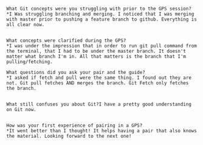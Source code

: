 
    What Git concepts were you struggling with prior to the GPS session? 
    *I Was struggling branching and merging. I noticed that I was merging with master prior to pushing a feature branch to github. Everything is all clear now.


    What concepts were clarified during the GPS? 
    *I was under the impression that in order to run git pull command from the terminal, that I had to be under the master branch. It doesn't matter what branch I'm in. All that matters is the branch that I'm pulling/fetching.

    What questions did you ask your pair and the guide?
    *I asked if fetch and pull were the same thing. I found out they are not. Git pull fetches AND merges the branch. Git Fetch only fetches the branch.


    What still confuses you about Git?I have a pretty good understanding on Git now.


    How was your first experience of pairing in a GPS? 
    *It went better than I thought! It helps having a pair that also knows the material. Looking forward to the next one!
